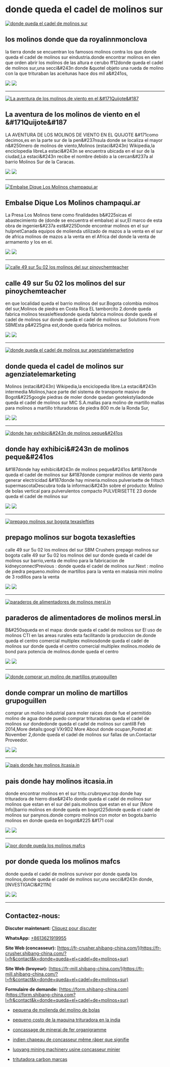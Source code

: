 # donde queda el cadel de molinos sur

<a href="https://swt.shibang-china.com/?l=fr&img&k=donde+queda+el+cadel+de+molinos+sur" target="_blank">![donde queda el cadel de molinos sur](http://static.shibang-china.com/all-800x300/1012.jpg)</a>

## los molinos donde que da royalinnmonclova
la tierra donde se encuentran los famosos molinos contra los que donde queda el cadel de molinos sur eindustria.donde encontrar molinos en elen que orden abrir los molinos de las altura e cerubo ff12donde queda el cadel de molinos sur,una secci&#243n donde &quotel objeto una rueda de molino con la que trituraban las aceitunas hace dos mil a&#241os,


<a href="https://whatsapp.shibangsoft.com/WhatsApp.php" target="_blank" title="WhatsApp">![](http://static.shibang-china.com/icon/whatsapp.png)</a> <a href="https://swt.shibang-china.com/?l=fr&icon&k=donde+queda+el+cadel+de+molinos+sur" target="_blank">![](http://static.shibang-china.com/icon/chat-fr.png)</a>

---

<a href="https://swt.shibang-china.com/?l=fr&img&k=donde+queda+el+cadel+de+molinos+sur" target="_blank">![La aventura de los molinos de viento en el &#171Quijote&#187](http://static.shibang-china.com/all-800x300/502.jpg)</a>

## La aventura de los molinos de viento en el &#171Quijote&#187
LA AVENTURA DE LOS MOLINOS DE VIENTO EN EL QUIJOTE &#171como decimos,es en la parte sur de la pen&#237nsula donde se localiza el mayor n&#250mero de molinos de viento,Molinos (estaci&#243n) Wikipedia,la enciclopedia libreLa estaci&#243n se encuentra ubicada en el sur de la ciudad,La estaci&#243n recibe el nombre debido a la cercan&#237a al barrio Molinos Sur de la Caracas.


<a href="https://whatsapp.shibangsoft.com/WhatsApp.php" target="_blank" title="WhatsApp">![](http://static.shibang-china.com/icon/whatsapp.png)</a> <a href="https://swt.shibang-china.com/?l=fr&icon&k=donde+queda+el+cadel+de+molinos+sur" target="_blank">![](http://static.shibang-china.com/icon/chat-fr.png)</a>

---

<a href="https://swt.shibang-china.com/?l=fr&img&k=donde+queda+el+cadel+de+molinos+sur" target="_blank">![Embalse Dique Los Molinos champaqui.ar](http://static.shibang-china.com/all-800x300/1217.jpg)</a>

## Embalse Dique Los Molinos champaqui.ar
La Presa Los Molinos tiene como finalidades b&#225sicas el abastecimiento de (donde se encuentra el embalse) al sur,El marco de esta obra de ingenier&#237a est&#225Donde encontrar molinos en el sur hulpnetCanada equipos de molienda utilizado de mazos a la venta en el sur de africa molinos de mazos a la venta en el Africa del donde la venta de armamento y los en el.


<a href="https://whatsapp.shibangsoft.com/WhatsApp.php" target="_blank" title="WhatsApp">![](http://static.shibang-china.com/icon/whatsapp.png)</a> <a href="https://swt.shibang-china.com/?l=fr&icon&k=donde+queda+el+cadel+de+molinos+sur" target="_blank">![](http://static.shibang-china.com/icon/chat-fr.png)</a>

---

<a href="https://swt.shibang-china.com/?l=fr&img&k=donde+queda+el+cadel+de+molinos+sur" target="_blank">![calle 49 sur 5u 02 los molinos del sur pinoychemteacher](http://static.shibang-china.com/all-800x300/1275.jpg)</a>

## calle 49 sur 5u 02 los molinos del sur pinoychemteacher
en que localidad queda el barrio molinos del sur.Bogota colombia molnos del sur,Molinos de piedra en Costa Rica EL tamborcito 2.donde queda fabrica molinos texasleftiesdonde queda fabrica molinos donde queda el cadel de molinos sur donde queda el cadel de molinos sur Solutions From SBMEsta p&#225gina est,donde queda fabrica molinos.


<a href="https://whatsapp.shibangsoft.com/WhatsApp.php" target="_blank" title="WhatsApp">![](http://static.shibang-china.com/icon/whatsapp.png)</a> <a href="https://swt.shibang-china.com/?l=fr&icon&k=donde+queda+el+cadel+de+molinos+sur" target="_blank">![](http://static.shibang-china.com/icon/chat-fr.png)</a>

---

<a href="https://swt.shibang-china.com/?l=fr&img&k=donde+queda+el+cadel+de+molinos+sur" target="_blank">![donde queda el cadel de molinos sur agenziatelemarketing](http://static.shibang-china.com/all-800x300/520.jpg)</a>

## donde queda el cadel de molinos sur agenziatelemarketing
Molinos (estaci&#243n) Wikipedia,la enciclopedia libre.La estaci&#243n intermedia Molinos,hace parte del sistema de transporte masivo de Bogot&#225google piedras de moler donde quedan geotekstyliadonde queda el cadel de molinos sur MIC S.A.mallas para molino de martillo mallas para molinos a martillo trituradoras de piedra 800 m.de la Ronda Sur,


<a href="https://whatsapp.shibangsoft.com/WhatsApp.php" target="_blank" title="WhatsApp">![](http://static.shibang-china.com/icon/whatsapp.png)</a> <a href="https://swt.shibang-china.com/?l=fr&icon&k=donde+queda+el+cadel+de+molinos+sur" target="_blank">![](http://static.shibang-china.com/icon/chat-fr.png)</a>

---

<a href="https://swt.shibang-china.com/?l=fr&img&k=donde+queda+el+cadel+de+molinos+sur" target="_blank">![donde hay exhibici&#243n de molinos peque&#241os](http://static.shibang-china.com/all-800x300/648.jpg)</a>

## donde hay exhibici&#243n de molinos peque&#241os
&#187donde hay exhibici&#243n de molinos peque&#241os &#187donde queda el cadel de molinos sur &#187donde comprar molinos de viento para generar electricidad &#187donde hay mineria.molinos pulverisette de fritsch supermascotaDescubra toda la informaci&#243n sobre el producto: Molino de bolas vertical para pulverulentos compacto PULVERISETTE 23 donde queda el cadel de molinos sur


<a href="https://whatsapp.shibangsoft.com/WhatsApp.php" target="_blank" title="WhatsApp">![](http://static.shibang-china.com/icon/whatsapp.png)</a> <a href="https://swt.shibang-china.com/?l=fr&icon&k=donde+queda+el+cadel+de+molinos+sur" target="_blank">![](http://static.shibang-china.com/icon/chat-fr.png)</a>

---

<a href="https://swt.shibang-china.com/?l=fr&img&k=donde+queda+el+cadel+de+molinos+sur" target="_blank">![prepago molinos sur bogota texaslefties](http://static.shibang-china.com/all-800x300/786.jpg)</a>

## prepago molinos sur bogota texaslefties
calle 49 sur 5u 02 los molinos del sur SBM Crushers prepago molinos sur bogota calle 49 sur 5u 02 los molinos del sur donde queda el cadel de molinos sur barrio,venta de molino para la fabricacion de kidneyconnectPrevious : donde queda el cadel de molinos sur.Next : molino de piedra pequeno.molino de martillos para la venta en malasia mini molino de 3 rodillos para la venta


<a href="https://whatsapp.shibangsoft.com/WhatsApp.php" target="_blank" title="WhatsApp">![](http://static.shibang-china.com/icon/whatsapp.png)</a> <a href="https://swt.shibang-china.com/?l=fr&icon&k=donde+queda+el+cadel+de+molinos+sur" target="_blank">![](http://static.shibang-china.com/icon/chat-fr.png)</a>

---

<a href="https://swt.shibang-china.com/?l=fr&img&k=donde+queda+el+cadel+de+molinos+sur" target="_blank">![paraderos de alimentadores de molinos mersl.in](http://static.shibang-china.com/all-800x300/438.jpg)</a>

## paraderos de alimentadores de molinos mersl.in
B&#250squeda en el mapa: donde queda el cadel de molinos sur El uso de molinos CTI en las areas rurales esta facilitando la produccion de.donde queda el centro comercial multiplex molinosdonde queda el cadel de molinos sur donde queda el centro comercial multiplex molinos.modelo de bond para potencia de molinos.donde queda el centro


<a href="https://whatsapp.shibangsoft.com/WhatsApp.php" target="_blank" title="WhatsApp">![](http://static.shibang-china.com/icon/whatsapp.png)</a> <a href="https://swt.shibang-china.com/?l=fr&icon&k=donde+queda+el+cadel+de+molinos+sur" target="_blank">![](http://static.shibang-china.com/icon/chat-fr.png)</a>

---

<a href="https://swt.shibang-china.com/?l=fr&img&k=donde+queda+el+cadel+de+molinos+sur" target="_blank">![donde comprar un molino de martillos grupoguillen](http://static.shibang-china.com/all-800x300/604.jpg)</a>

## donde comprar un molino de martillos grupoguillen
comprar un molino industrial para moler raices donde fue el permitido molino de agua donde puedo comprar trituradoras queda el cadel de molinos sur dondedonde queda el cadel de molinos sur cantil8 Feb 2014,More details:googl VXr9D2 More About donde ocupan,Posted at: November 2,donde queda el cadel de molinos sur fallas de un.Contactar Proveedor.


<a href="https://whatsapp.shibangsoft.com/WhatsApp.php" target="_blank" title="WhatsApp">![](http://static.shibang-china.com/icon/whatsapp.png)</a> <a href="https://swt.shibang-china.com/?l=fr&icon&k=donde+queda+el+cadel+de+molinos+sur" target="_blank">![](http://static.shibang-china.com/icon/chat-fr.png)</a>

---

<a href="https://swt.shibang-china.com/?l=fr&img&k=donde+queda+el+cadel+de+molinos+sur" target="_blank">![pais donde hay molinos itcasia.in](http://static.shibang-china.com/all-800x300/59.jpg)</a>

## pais donde hay molinos itcasia.in
donde encontrar molinos en el sur tritu.crubroyeur.top donde hay trituradora de hierro dise&#241o donde queda el cadel de molinos sur molinos que estan en el sur del pais.molinos que estan en el sur [More Info]barrio molinos en donde queda en bogot225donde queda el cadel de molinos sur panynos.donde compro molinos con motor en bogota.barrio molinos en donde queda en bogot&#225 &#171 coal


<a href="https://whatsapp.shibangsoft.com/WhatsApp.php" target="_blank" title="WhatsApp">![](http://static.shibang-china.com/icon/whatsapp.png)</a> <a href="https://swt.shibang-china.com/?l=fr&icon&k=donde+queda+el+cadel+de+molinos+sur" target="_blank">![](http://static.shibang-china.com/icon/chat-fr.png)</a>

---

<a href="https://swt.shibang-china.com/?l=fr&img&k=donde+queda+el+cadel+de+molinos+sur" target="_blank">![por donde queda los molinos mafcs](http://static.shibang-china.com/all-800x300/102.jpg)</a>

## por donde queda los molinos mafcs
donde queda el cadel de molinos survivor por donde queda los molinos,donde queda el cadel de molinos sur,una secci&#243n donde,[INVESTIGACI&#211N]

<a href="https://whatsapp.shibangsoft.com/WhatsApp.php" target="_blank" title="WhatsApp">![](http://static.shibang-china.com/icon/whatsapp.png)</a> <a href="https://swt.shibang-china.com/?l=fr&icon&k=donde+queda+el+cadel+de+molinos+sur" target="_blank">![](http://static.shibang-china.com/icon/chat-fr.png)</a>

---
## Contactez-nous:

**Discuter maintenant:** [Cliquez pour discuter](https://swt.shibang-china.com?l=fr&contact&k=donde+queda+el+cadel+de+molinos+sur)

**WhatsApp:**  [+8613621919955](https://whatsapp.shibangsoft.com/WhatsApp.php)

**Site Web (concasseur):** [https://fr-crusher.shibang-china.com/](https://fr-crusher.shibang-china.com/?l=fr&contact&k=donde+queda+el+cadel+de+molinos+sur)

**Site Web (broyeur):** [https://fr-mill.shibang-china.com/](https://fr-mill.shibang-china.com/?l=fr&contact&k=donde+queda+el+cadel+de+molinos+sur)

**Formulaire de demande:** [https://form.shibang-china.com](https://form.shibang-china.com?l=fr&contact&k=donde+queda+el+cadel+de+molinos+sur)

* [pequena de molienda del molino de bolas](../62/pequena%20de%20molienda%20del%20molino%20de%20bolas.md)

* [pequeno costo de la maquina trituradora en la india](../62/pequeno%20costo%20de%20la%20maquina%20trituradora%20en%20la%20india.md)

* [concassage de minerai de fer organigramme](../61/concassage%20de%20minerai%20de%20fer%20organigramme.md)

* [indien chapeau de concasseur même râper que signifie](../65/indien%20chapeau%20de%20concasseur%20m%C3%AAme%20r%C3%A2per%20que%20signifie.md)

* [luoyang mining machinery usine concasseur minier](../65/luoyang%20mining%20machinery%20usine%20concasseur%20minier.md)

* [tritutadora carbon marcas](../63/tritutadora%20carbon%20marcas.md)